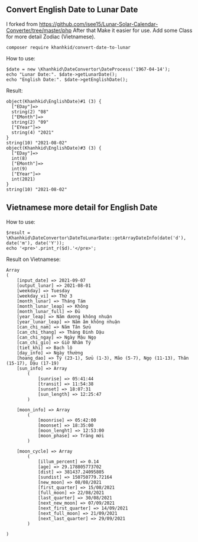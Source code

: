 ## Convert English Date to Lunar Date

I forked from https://github.com/isee15/Lunar-Solar-Calendar-Converter/tree/master/php
After that Make it easier for use. Add some Class for more detail Zodiac (Vietnamese).

    composer require khanhkid/convert-date-to-lunar

How to use:

	$date = new \Khanhkid\DateConvertor\DateProcess('1967-04-14');
	echo "Lunar Date:". $date->getLunarDate();
	echo "English Date:". $date->getEnglishDate();

Result:

    object(Khanhkid\EnglishDate)#1 (3) {
	  ["EDay"]=>
	  string(2) "08"
	  ["EMonth"]=>
	  string(2) "09"
	  ["EYear"]=>
	  string(4) "2021"
	}
	string(10) "2021-08-02"
	object(Khanhkid\EnglishDate)#3 (3) {
	  ["EDay"]=>
	  int(8)
	  ["EMonth"]=>
	  int(9)
	  ["EYear"]=>
	  int(2021)
	}
	string(10) "2021-08-02"

## Vietnamese more detail for English Date


How to use: 

    $result = \Khanhkid\DateConvertor\DateToLunarDate::getArrayDateInfo(date('d'), date('m'), date('Y'));
    echo '<pre>'.print_r($d).'</pre>';
    
Result on Vietnamese: 

	Array
	(
	    [input_date] => 2021-09-07
	    [output_lunar] => 2021-08-01
	    [weekday] => Tuesday
	    [weekday_vi] => Thứ 3
	    [month_lunar] => Tháng Tám
	    [month_lunar_leap] => Không
	    [month_lunar_full] => Đủ
	    [year_leap] => Năm dương không nhuận
	    [year_lunar_leap] => Năm âm không nhuận
	    [can_chi_nam] => Năm Tân Sửu
	    [can_chi_thang] => Tháng Đinh Dậu
	    [can_chi_ngay] => Ngày Mậu Ngọ
	    [can_chi_gio] => Giờ Nhâm Tý
	    [tiet_khi] => Bạch lộ
	    [day_info] => Ngày thường
	    [hoang_dao] => Tý (23-1), Sửu (1-3), Mão (5-7), Ngọ (11-13), Thân (15-17), Dậu (17-19)
	    [sun_info] => Array
	        (
	            [sunrise] => 05:41:44
	            [transit] => 11:54:38
	            [sunset] => 18:07:31
	            [sun_length] => 12:25:47
	        )

	    [moon_info] => Array
	        (
	            [moonrise] => 05:42:00
	            [moonset] => 18:35:00
	            [moon_lenght] => 12:53:00
	            [moon_phase] => Trăng mới
	        )

	    [moon_cycle] => Array
	        (
	            [illum_percent] => 0.14
	            [age] => 29.178805773702
	            [dist] => 381437.24095805
	            [sundist] => 150750779.72164
	            [new_moon] => 08/08/2021
	            [first_quarter] => 15/08/2021
	            [full_moon] => 22/08/2021
	            [last_quarter] => 30/08/2021
	            [next_new_moon] => 07/09/2021
	            [next_first_quarter] => 14/09/2021
	            [next_full_moon] => 21/09/2021
	            [next_last_quarter] => 29/09/2021
	        )

	)

